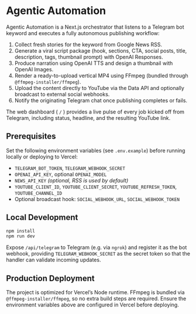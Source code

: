 # Agentic Automation

Agentic Automation is a Next.js orchestrator that listens to a Telegram bot keyword and executes a fully autonomous publishing workflow:

1. Collect fresh stories for the keyword from Google News RSS.
2. Generate a viral script package (hook, sections, CTA, social posts, title, description, tags, thumbnail prompt) with OpenAI Responses.
3. Produce narration using OpenAI TTS and design a thumbnail with OpenAI Images.
4. Render a ready-to-upload vertical MP4 using FFmpeg (bundled through `@ffmpeg-installer/ffmpeg`).
5. Upload the content directly to YouTube via the Data API and optionally broadcast to external social webhooks.
6. Notify the originating Telegram chat once publishing completes or fails.

The web dashboard ( `/` ) provides a live pulse of every job kicked off from Telegram, including status, headline, and the resulting YouTube link.

## Prerequisites

Set the following environment variables (see `.env.example`) before running locally or deploying to Vercel:

- `TELEGRAM_BOT_TOKEN`, `TELEGRAM_WEBHOOK_SECRET`
- `OPENAI_API_KEY`, optional `OPENAI_MODEL`
- `NEWS_API_KEY` *(optional, RSS is used by default)*
- `YOUTUBE_CLIENT_ID`, `YOUTUBE_CLIENT_SECRET`, `YOUTUBE_REFRESH_TOKEN`, `YOUTUBE_CHANNEL_ID`
- Optional broadcast hook: `SOCIAL_WEBHOOK_URL`, `SOCIAL_WEBHOOK_TOKEN`

## Local Development

```bash
npm install
npm run dev
```

Expose `/api/telegram` to Telegram (e.g. via `ngrok`) and register it as the bot webhook, providing `TELEGRAM_WEBHOOK_SECRET` as the secret token so that the handler can validate incoming updates.

## Production Deployment

The project is optimized for Vercel’s Node runtime. FFmpeg is bundled via `@ffmpeg-installer/ffmpeg`, so no extra build steps are required. Ensure the environment variables above are configured in Vercel before deploying.
